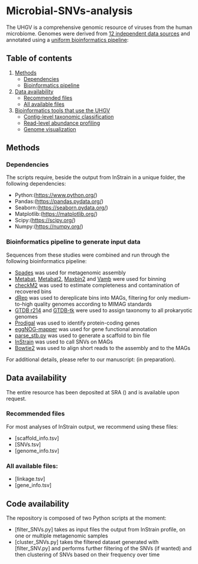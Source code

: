 # Microbial-SNVs-analysis

The UHGV is a comprehensive genomic resource of viruses from the human microbiome. Genomes were derived from [12 independent data sources](#data-sources) and annotated using a [uniform bioinformatics pipeline](#bioinformatics-pipeline):

## Table of contents
1. [Methods](#methods)
   * [Dependencies](#Dependencies)
   * [Bioinformatics pipeline](#bioinformatics-pipeline)
2. [Data availability](#data-availability)
   * [Recommended files](#recommended-files)
   * [All available files](#all-available-files)
3. [Bioinformatics tools that use the UHGV](#code-availability) 
   * [Contig-level taxonomic classification](CLASSIFY.md)
   * [Read-level abundance profiling](#read-level-abundance-profiling-with-phanta)
   * [Genome visualization](#genome-visualization)
      

## Methods

### Dependencies

The scripts require, beside the output from InStrain in a unique folder, the following dependencies: 

- Python:(https://www.python.org/)
- Pandas:(https://pandas.pydata.org/)
- Seaborn:(https://seaborn.pydata.org/)
- Matplotlib:(https://matplotlib.org/)
- Scipy:(https://scipy.org/)
- Numpy:(https://numpy.org/)

### Bioinformatics pipeline to generate input data

Sequences from these studies were combined and run through the following bioinformatics pipeline:
- [Spades](https://github.com/ablab/spades) was used for metagenomic assembly
- [Metabat](https://bitbucket.org/berkeleylab/metabat/src/master/), [Metabat2](https://bitbucket.org/berkeleylab/metabat/src/master/), [Maxbin2](https://sourceforge.net/projects/maxbin2/) and [Vamb](https://github.com/RasmussenLab/vamb) were used for binning
- [checkM2](https://github.com/chklovski/CheckM2) was used to estimate completeness and contamination of recovered bins
- [dRep](https://github.com/MrOlm/drep) was used to dereplicate bins into MAGs, filtering for only medium-to-high quality genomes according to MIMAG standards
- [GTDB r214](https://gtdb.ecogenomic.org/) and [GTDB-tk](https://github.com/Ecogenomics/GTDBTk) were used to assign taxonomy to all prokaryotic genomes
- [Prodigal](https://github.com/hyattpd/Prodigal) was used to identify protein-coding genes
- [eggNOG-mapper](https://github.com/eggnogdb/eggnog-mapper) was used for gene functional annotation
- [parse_stb.py](https://github.com/MrOlm/drep/blob/master/helper_scripts/) was used to generate a scaffold to bin file
- [InStrain](https://github.com/MrOlm/inStrain) was used to call SNVs on MAGs
- [Bowtie2](https://github.com/BenLangmead/bowtie2) was used to align short reads to the assembly and to the MAGs

For additional details, please refer to our manuscript: (in preparation).

## Data availability

The entire resource has been deposited at SRA () and is  available upon request.

### Recommended files
For most analyses of InStrain output, we recommend using these files:
- [scaffold_info.tsv]
- [SNVs.tsv]
- [genome_info.tsv]

### All available files:

- [linkage.tsv]
- [gene_info.tsv]

## Code availability
The repository is composed of two Python scripts at the moment:
- [filter_SNVs.py] takes as input files the output from InStrain profile, on one or multiple metagenomic samples
- [cluster_SNVs.py] takes the filtered dataset generated with [filter_SNV.py] and performs further filtering of the SNVs (if wanted) and then clustering of SNVs based on their frequency over time
